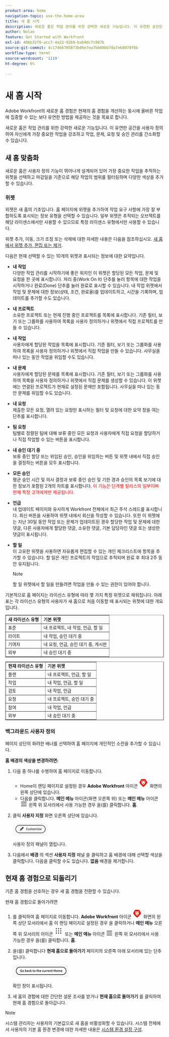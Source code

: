```yaml
---
product-area: home
navigation-topic: use-the-home-area
title: 새 홈 시작
description: 새로운 홈은 작업 관리를 위한 강력한 새로운 기능입니다. 이 유연한 공간은 사용자에게 가장 중요한 작업을 강조하고 작업, 문제, 요청 및 승인 관리를 간소화하도록 사용자 지정할 수 있습니다.
author: Nolan
feature: Get Started with Workfront
exl-id: 40bb32f0-acc7-4a22-92b9-bab9dc7c987b
source-git-commit: 4c17466705873b06e7ea7bb08bb78a7e68078f8b
workflow-type: tm+mt
source-wordcount: '1119'
ht-degree: 6%

---
```


# 새 홈 시작



<!--Audited: 12/2023-->

Adobe Workfront의 새로운 홈 경험은 현재의 홈 경험을 개선하는 동시에 올바른 작업에 집중할 수 있는 보다 유연한 방법을 제공하는 것을 목표로 합니다.

새로운 홈은 작업 관리를 위한 강력한 새로운 기능입니다. 이 유연한 공간을 사용자 정의하여 자신에게 가장 중요한 작업을 강조하고 작업, 문제, 요청 및 승인 관리를 간소화할 수 있습니다.

## 새 홈 맞춤화

새로운 홈은 사용자 정의 기능이 뛰어나게 설계되어 있어 가장 중요한 작업을 추적하는 위젯을 선택하고 마감일을 기준으로 해당 작업의 범위를 필터링하며 다양한 색상을 추가할 수 있습니다.

### 위젯

위젯은 새 홈의 기초입니다. 홈 페이지에 위젯을 추가하여 작업 요구 사항에 가장 잘 부합하도록 표시되는 정보 유형을 선택할 수 있습니다. 일부 위젯은 추적되는 오브젝트를 해당 라이센스에서만 사용할 수 있으므로 특정 라이센스 유형에서만 사용할 수 있습니다.

위젯 추가, 이동, 크기 조정 또는 삭제에 대한 자세한 내용은 다음을 참조하십시오. [새 홈에서 위젯 추가, 편집 또는 제거](/help/quicksilver/workfront-basics/using-home/new-home/add-edit-remove-widgets-in-new-home.md).

다음은 현재 선택할 수 있는 10개의 위젯과 표시되는 정보에 대한 요약입니다.

* **내 작업**\
    다양한 작업 관리를 시작하기에 좋은 위치인 이 위젯은 할당된 모든 작업, 문제 및 요청을 한 곳에 표시합니다. 처리 중(Work On It) 단추를 눌러 항목에 대한 작업을 시작하거나 완료(Done) 단추를 눌러 완료로 표시할 수 있습니다. 내 작업 위젯에서 작업 및 문제에 대한 정보(상태, 조건, 완료율)를 업데이트하고, 시간을 기록하며, 업데이트를 추가할 수도 있습니다.

* **내 프로젝트**\
    소유한 프로젝트 또는 현재 진행 중인 프로젝트를 목록에 표시합니다. 기존 필터, 보기 또는 그룹화를 사용하여 목록을 사용자 정의하거나 위젯에서 직접 프로젝트를 만들 수 있습니다.

* **내 작업**\
    사용자에게 할당된 작업을 목록에 표시합니다. 기존 필터, 보기 또는 그룹화를 사용하여 목록을 사용자 정의하거나 위젯에서 직접 작업을 만들 수 있습니다. 사무실을 떠나 있는 동안 작업을 위임할 수도 있습니다.

* **내 문제**\
    사용자에게 할당된 문제를 목록에 표시합니다. 기존 필터, 보기 또는 그룹화를 사용하여 목록을 사용자 정의하거나 위젯에서 직접 문제를 생성할 수 있습니다. 이 위젯에는 연결된 프로젝트가 현재로 설정된 문제만 포함됩니다. 사무실을 떠나 있는 동안 문제를 위임할 수도 있습니다.

* **내 요청**\
    제출한 모든 요청, 열려 있는 요청만 표시하는 필터 및 요청에 대한 요약 창을 여는 단추를 표시합니다.

* **팀 요청**\
    팀별로 정렬된 팀에 대해 보류 중인 모든 요청과 사용자에게 직접 요청을 할당하거나 직접 작업할 수 있는 버튼을 표시합니다.

* **내 승인 대기 중**\
    보류 중인 할당 또는 위임된 승인, 승인을 위임하는 버튼 및 위젯 내에서 직접 승인을 결정하는 버튼을 모두 표시합니다.

* **모든 승인**\
        <span class="preview"> 평균 승인 시간 및 의사 결정과 보류 중인 승인 및 기한 경과 승인의 목록 보기에 대한 정보가 포함된 2개의 차트를 표시합니다.</span> <span style="color: #ff0000;">이 기능은 단계별 릴리스의 일부이며 현재 특정 고객에게만 제공됩니다.</span>

* **언급**\
    내 업데이트 페이지와 유사하게 Workfront 전체에서 최근 주석 스레드를 표시합니다. 회신 버튼을 사용하여 위젯 내에서 회신을 작성할 수 있습니다. 또한 이 위젯에는 지난 30일 동안 작업 또는 문제가 업데이트된 경우 할당한 작업 및 문제에 대한 댓글, 다른 사용자에게 할당한 댓글, 소유한 댓글, 기본 담당자인 댓글 또는 생성한 댓글이 표시됩니다.

* **할 일**\
    이 고유한 위젯을 사용하면 자유롭게 편집할 수 있는 개인 체크리스트에 항목을 추가할 수 있습니다. 할 일은 개인 프로젝트의 작업으로 추적되며 완료 후 최대 2주 동안 유지됩니다.

  >[!NOTE]
  >
  >할 일 위젯에서 할 일을 만들려면 작업을 만들 수 있는 권한이 있어야 합니다.

기본적으로 홈 페이지는 라이선스 유형에 따라 몇 가지 특정 위젯으로 채워집니다. 아래 표는 각 라이선스 유형의 사용자가 새 홈으로 처음 이동할 때 표시되는 위젯에 대한 개요입니다.

<table border="1" class="inlineTable">
    <tr>
        <td><b>새 라이선스 유형</b></td>
        <td><b>기본 위젯</b></td>
    </tr>
    <tr>
        <td>표준</td>
        <td>내 프로젝트, 내 작업, 언급, 할 일</td>
    </tr>
    <tr>
        <td>라이트</td>
        <td>내 작업, 승인 대기 중</td>
    </tr>
    <tr>
        <td>기여자</td>
        <td>내 요청, 언급, 승인 대기 중, 게시판</td>
    </tr>
    <tr>
        <td>외부</td>
        <td>내 승인 대기 중</td>
    </tr>
</table>

<table border="1" class="inlineTable">
    <tr>
        <td><b>현재 라이선스 유형</b></td>
        <td><b>기본 위젯</b></td>
    </tr>
    <tr>
        <td>플랜</td>
        <td>내 프로젝트, 언급, 할 일</td>
    </tr>
    <tr>
        <td>작업</td>
        <td>내 작업, 언급, 할 일</td>
    </tr>
    <tr>
        <td>검토</td>
        <td>내 작업, 언급</td>
    </tr>
    <tr>
        <td>요청</td>
        <td>내 프로젝트, 승인 대기 중</td>
    </tr>
    <tr>
        <td>참여</td>
        <td>내 작업, 언급</td>
    </tr>
    <tr>
        <td>외부</td>
        <td>내 승인 대기 중</td>
    </tr>
</table>

### 백그라운드 사용자 정의

페이지 상단의 화려한 배너를 선택하여 홈 페이지에 개인적인 소란을 추가할 수 있습니다.

**홈 배경의 색상을 변경하려면:**

1. 다음 중 하나를 수행하여 홈 페이지로 이동합니다.

   * Home이 랜딩 페이지로 설정된 경우 **Adobe Workfront** 아이콘 ![Adobe Workfront 아이콘](../new-home/assets/home-icon-30x29.png) 화면의 왼쪽 상단에 있습니다.
   * 다음을 클릭합니다. **메인 메뉴** 아이콘(화면 오른쪽 위) 또는 **메인 메뉴** 아이콘 ![메인 메뉴 아이콘](../new-home/assets/main-menu-icon-left-nav.png) 왼쪽 위 모서리에서 사용 가능한 경우 을(를) 클릭합니다. **홈**.

1. 클릭 **사용자 지정** 화면 오른쪽 상단에 있습니다.

   ![사용자 지정 단추](../new-home/assets/customize-button.png)

   사용자 정의 패널이 열립니다.

1. 다음에서 **배경** 의 섹션 **사용자 지정** 패널 을 클릭하고 홈 배경에 대해 선택할 색상을 클릭합니다. 다음을 클릭할 수도 있습니다. **없음** 배경을 제거합니다.

## 현재 홈 경험으로 되돌리기

기존 홈 경험을 선호하는 경우 새 홈 경험을 전환할 수 있습니다.

현재 홈 경험으로 돌아가려면

1. 를 클릭하여 홈 페이지로 이동합니다. **Adobe Workfront** 아이콘 ![Adobe Workfront 아이콘](../new-home/assets/home-icon-30x29.png) 화면의 왼쪽 상단 모서리에서 홈 이 랜딩 페이지로 설정된 경우 을 클릭하거나 **메인 메뉴** 오른쪽 위 모서리의 아이콘 ![](assets/dots-main-menu.png) 또는 **메인 메뉴** 아이콘 ![메인 메뉴 아이콘](../new-home/assets/main-menu-icon-left-nav.png) 왼쪽 위 모서리에서 사용 가능한 경우 을(를) 클릭합니다. **홈**.

1. 을(를) 클릭합니다 **현재 홈으로 돌아가기** 페이지의 오른쪽 아래 모서리에 있는 단추입니다.

   ![현재 홈으로 돌아가기 단추](../new-home/assets/go-back-to-current-home-button.png)

   확인 창이 표시됩니다.

1. 새 홈의 경험에 대한 간단한 설문 조사를 받거나 **현재 홈으로 돌아가기** 를 클릭하여 현재 홈 경험으로 돌아갑니다.

>[!NOTE]
>
> 시스템 관리자는 사용자의 기본값으로 새 홈을 비활성화할 수 있습니다. 시스템 전체에서 사용자의 기본 홈 환경 변경에 대한 자세한 내용은 [시스템 환경 설정 구성](/help/quicksilver/administration-and-setup/manage-workfront/security/configure-security-preferences.md).
